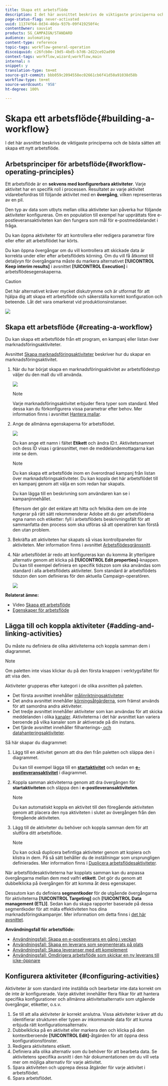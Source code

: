 ```yaml
---
title: Skapa ett arbetsflöde
description: I det här avsnittet beskrivs de viktigaste principerna och de bästa sätten att skapa ett nytt arbetsflöde.
page-status-flag: never-activated
uuid: 11374f64-8d34-40da-937b-09f419250f4c
contentOwner: sauviat
products: SG_CAMPAIGN/STANDARD
audience: automating
content-type: reference
topic-tags: workflow-general-operation
discoiquuid: c26fcb0e-19d5-4bd5-b7d6-2d22ce92ad90
context-tags: workflow,wizard;workflow,main
internal: n
snippet: y
translation-type: tm+mt
source-git-commit: bbb059c2094558ec02661cb6f41d50a91038d58b
workflow-type: tm+mt
source-wordcount: '958'
ht-degree: 100%

---
```



# Skapa ett arbetsflöde{#building-a-workflow}

I det här avsnittet beskrivs de viktigaste principerna och de bästa sätten att skapa ett nytt arbetsflöde.

## Arbetsprinciper för arbetsflöde{#workflow-operating-principles}

Ett arbetsflöde är en **sekvens med konfigurerbara aktiviteter**. Varje aktivitet har en specifik roll i processen. Resultatet av varje aktivitet vidarebefordras till följande aktivitet med en **övergång**, vilken representeras av en pil.

Den typ av data som utbyts mellan olika aktiviteter kan påverka hur följande aktiviteter konfigureras. Om en population till exempel har upprättats före e-postleveransaktiviteten kan den fungera som mål för e-postmeddelandet i fråga.

Du kan öppna aktiviteter för att kontrollera eller redigera parametrar före eller efter att arbetsflödet har körts.

Du kan öppna övergångar om du vill kontrollera att skickade data är korrekta under eller efter arbetsflödets körning. Om du vill få åtkomst till detaljvyn för övergångarna måste du markera alternativet **[!UICONTROL Keep interim results]** i avsnittet **[!UICONTROL Execution]** i arbetsflödesegenskaperna.

>[!CAUTION]
>
>Det här alternativet kräver mycket diskutrymme och är utformat för att hjälpa dig att skapa ett arbetsflöde och säkerställa korrekt konfiguration och beteende. Låt det vara omarkerat vid produktionsinstanser.

![](assets/workflow_overview.png)


## Skapa ett arbetsflöde {#creating-a-workflow}

Du kan skapa ett arbetsflöde från ett program, en kampanj eller listan över marknadsföringsaktiviteter.

Avsnittet [Skapa marknadsföringsaktiviteter](../../start/using/marketing-activities.md#creating-a-marketing-activity) beskriver hur du skapar en marknadsföringsaktivitet.

1. När du har börjat skapa en marknadsföringsaktivitet av arbetsflödestyp väljer du den mall du vill använda.

   ![](assets/workflow_creation_1.png)

   >[!NOTE]
   >
   >Varje marknadsföringsaktivitet erbjuder flera typer som standard. Med dessa kan du förkonfigurera vissa parametrar efter behov. Mer information finns i avsnittet [Hantera mallar](../../start/using/marketing-activity-templates.md).

1. Ange de allmänna egenskaperna för arbetsflödet.

   ![](assets/workflow_creation_2.png)

   Du kan ange ett namn i fältet **Etikett** och ändra ID:t. Aktivitetsnamnet och dess ID visas i gränssnittet, men de meddelandemottagarna kan inte se dem.

   >[!NOTE]
   >
   >Du kan skapa ett arbetsflöde inom en överordnad kampanj från listan över marknadsföringsaktiviteter. Du kan koppla det här arbetsflödet till en kampanj genom att välja en som redan har skapats.

   Du kan lägga till en beskrivning som användaren kan se i kampanjinnehållet.

   Eftersom det gör det enklare att hitta och felsöka dem om de inte fungerar på rätt sätt rekommenderar Adobe att du ger arbetsflödena egna namn och etiketter: fyll i arbetsflödets beskrivningsfält för att sammanfatta den process som ska utföras så att operatören kan förstå den utan problem.

1. Bekräfta att aktiviteten har skapats så visas kontrollpanelen för aktiviteten. Mer information finns i avsnittet [Arbetsflödesgränssnitt](../../automating/using/workflow-interface.md).

1. När arbetsflödet är redo att konfigureras kan du komma åt ytterligare alternativ genom att klicka på **[!UICONTROL Edit properties]**-knappen. Du kan till exempel definiera en specifik tidszon som ska användas som standard i alla arbetsflödets aktiviteter. Som standard är arbetsflödets tidszon den som definieras för den aktuella Campaign-operatören.

   ![](assets/workflow_properties.png)

**Relaterat ämne:**

* Video [Skapa ett arbetsflöde](https://docs.adobe.com/content/help/sv-SE/campaign-standard/using/managing-processes-and-data/workflow-general-operation/building-a-workflow.html)
* [Egenskaper för arbetsflöde](../../automating/using/managing-execution-options.md)

## Lägga till och koppla aktiviteter {#adding-and-linking-activities}

Du måste nu definiera de olika aktiviteterna och koppla samman dem i diagrammet.

>[!NOTE]
>
>Om paletten inte visas klickar du på den första knappen i verktygsfältet för att visa den.

Aktiviteter grupperas efter kategori i de olika avsnitten på paletten.

* Det första avsnittet innehåller [målinriktningsaktiviteter](../../automating/using/about-targeting-activities.md)
* Det andra avsnittet innehåller [körningsåtgärderna](../../automating/using/about-execution-activities.md), som främst används för att samordna andra aktiviteter.
* Det tredje avsnittet innehåller aktiviteter som kan användas för att skicka meddelanden i olika [kanaler](../../automating/using/about-channel-activities.md). Aktiviteterna i det här avsnittet kan variera beroende på vilka kanaler som är aktiverade på din instans.
* Det fjärde avsnittet innehåller filhanterings-[ och datahanteringsaktiviteter](../../automating/using/about-data-management-activities.md).

Så här skapar du diagrammet:

1. Lägg till en aktivitet genom att dra den från paletten och släppa den i diagrammet.

   Du kan till exempel lägga till en **[startaktivitet](../../automating/using/start-and-end.md)** och sedan en **[e-postleveransaktivitet](../../automating/using/email-delivery.md)** i diagrammet.

1. Koppla samman aktiviteterna genom att dra övergången för **startaktiviteten** och släppa den i **e-postleveransaktiviteten**.

   >[!NOTE]
   >
   >Du kan automatiskt koppla en aktivitet till den föregående aktiviteten genom att placera den nya aktiviteten i slutet av övergången från den föregående aktiviteten.

1. Lägg till de aktiviteter du behöver och koppla samman dem för att slutföra ditt arbetsflöde.

   >[!NOTE]
   >
   >Du kan också duplicera befintliga aktiviteter genom att kopiera och klistra in dem. På så sätt behåller du de inställningar som ursprungligen definierades. Mer information finns i [Duplicera arbetsflödesaktiviteter](../../automating/using/workflow-interface.md#duplicating-workflow-activities).

När arbetsflödesaktiviteterna har kopplats samman kan du anpassa övergångarna mellan dem med valfri **etikett**. Det gör du genom att dubbelklicka på övergången för att komma åt dess egenskaper.

Dessutom kan du definiera **segmentkoder** för de utgående övergångarna för aktiviteterna **[!UICONTROL Targeting]** och **[!UICONTROL Data management (ETL)]**. Sedan kan du skapa rapporter baserade på dessa segmentkoder för att mäta effektiviteten hos dina marknadsföringskampanjer. Mer information om detta finns i [det här avsnittet](../../reporting/using/creating-a-report-workflow-segment.md).

**Användningsfall för arbetsflöde:**

* [Användningsfall: Skapa en e-postleverans en gång i veckan](../../automating/using/workflow-weekly-offer.md)
* [Användningsfall: Skapa en leverans som segmenterats på plats](../../automating/using/workflow-segmentation-location.md)
* [Användningsfall: Skapa leveranser med ett komplement](../../automating/using/workflow-created-query-with-complement.md)
* [Användningsfall: Omdirigera arbetsflöde som skickar en ny leverans till icke-öppnare](../../automating/using/workflow-cross-channel-retargeting.md)

## Konfigurera aktiviteter {#configuring-activities}

Aktiviteter är som standard inte inställda och bearbetar inte data korrekt om de inte är konfigurerade. Varje aktivitet innehåller flera flikar för att hantera specifika konfigurationer och allmänna aktivitetsalternativ som utgående övergångar, etiketter, o.s.v.

1. Se till att alla aktiviteter är korrekt anslutna. Vissa aktiviteter kräver att du identifierar strukturen eller typen av inkommande data för att kunna erbjuda rätt konfigurationsalternativ.
1. Dubbelklicka på en aktivitet eller markera den och klicka på den kontextberoende **[!UICONTROL Edit]**-åtgärden för att öppna dess konfigurationsfönster.
1. Redigera aktivitetens etikett.
1. Definiera alla olika alternativ som du behöver för att bearbeta data. Se aktivitetens specifika avsnitt i den här dokumentationen om du vill veta mer om möjliga alternativ för varje aktivitet.
1. Spara aktiviteten och upprepa dessa åtgärder för varje aktivitet i arbetsflödet.
1. Spara arbetsflödet.
